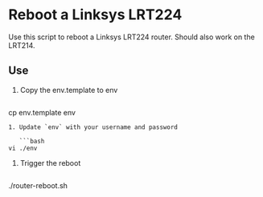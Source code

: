 # Reboot a Linksys LRT224
Use this script to reboot a Linksys LRT224 router. Should also work on the LRT214.

## Use
1. Copy the env.template to env

   ```bash
cp env.template env
```
1. Update `env` with your username and password

   ```bash
vi ./env
```
1. Trigger the reboot

   ```bash
./router-reboot.sh
```
